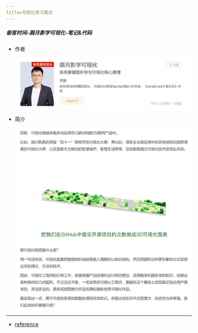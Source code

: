 ```yaml
---
title=可视化学习笔记
---
```


##### 极客时间-跟月影学可视化-笔记&代码

- 作者

  <img src="./pics/author.png" width=600>

- 简介

  <img src="./pics/introduction.png" width=600>

---

- [reference](https://time.geekbang.org/column/intro/320) 